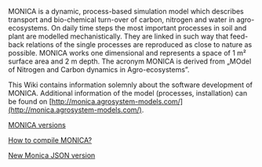 MONICA is a dynamic, process-based simulation model which describes transport and bio-chemical turn-over of carbon, nitrogen and water in agro-ecosystems. On daily time steps the most important processes in soil and plant are modelled mechanistically. They are linked in such way that feed-back relations of the single processes are reproduced as close to nature as possible. MONICA works one dimensional and represents a space of 1 m² surface area and 2 m depth. The acronym MONICA is derived from „MOdel of Nitrogen and Carbon dynamics in Agro-ecosystems”.

This Wiki contains information solemnly about the software development of MONICA. Additional information of the model (processes, installation) can be found on [http://monica.agrosystem-models.com/](http://monica.agrosystem-models.com/).

[MONICA versions](wiki/Monica-versions)

[How to compile MONICA?](wiki/How-to-compile-MONICA)

[New Monica JSON version](wiki/monica-2-1-json)